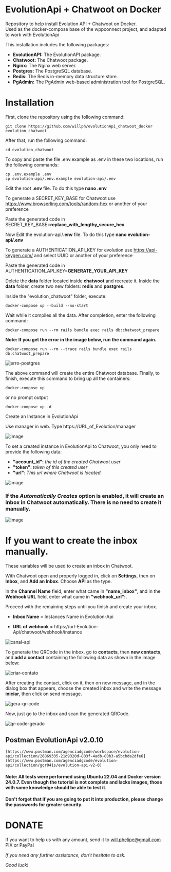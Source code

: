 # EvolutionApi + Chatwoot on Docker

Repository to help install Evolution API + Chatwoot on Docker.  
Used as the docker-compose base of the wppconnect project, and adapted to work with EvolutionApi

This installation includes the following packages:

* **EvolutionAPI:** The EvolutionAPI package.
* **Chatwoot:** The Chatwoot package.
* **Nginx:** The Nginx web server.
* **Postgres:** The PostgreSQL database.
* **Redis:** The Redis in-memory data structure store.
* **PgAdmin:** The PgAdmin web-based administration tool for PostgreSQL.

# Installation

First, clone the repository using the following command:

    git clone https://github.com/willph/evolutionApi_chatwoot_docker evolution_chatwoot

After that, run the following command:

    cd evolution_chatwoot

To copy and paste the file .env.example as .env in these two locations, run the following commands:

    cp .env.example .env
    cp evolution-api/.env.example evolution-api/.env


Edit the root **.env** file. 
To do this type **nano .env**

To generate a SECRET_KEY_BASE for Chatwoot use https://www.browserling.com/tools/random-hex or another of your preference

Paste the generated code in SECRET_KEY_BASE=**replace_with_lengthy_secure_hex**

Now Edit the evolution-api/**.env** file. 
To do this type **nano evolution-api/.env**

To generate a AUTHENTICATION_API_KEY for evolution use https://api-keygen.com/ and select UUID or another of your preference

Paste the generated code in AUTHENTICATION_API_KEY=**GENERATE_YOUR_API_KEY**


Delete the __data__ folder located inside __chatwoot__ and recreate it. Inside the __data__ folder, create two new folders: __redis__ and __postgres__.


Inside the "evolution_chatwoot" folder, execute:

    docker-compose up --build --no-start

Wait while it compiles all the data. After completion, enter the following command:

    docker-compose run --rm rails bundle exec rails db:chatwoot_prepare

**Note: If you get the error in the image below, run the command again.**

    docker-compose run --rm --trace rails bundle exec rails db:chatwoot_prepare

![erro-postgres](https://github.com/willph/evolutionApi_chatwoot_docker/assets/17226802/880269df-d7ce-498b-b6dd-6a4f3f5fdcda)


The above command will create the entire Chatwoot database. Finally, to finish, execute this command to bring up all the containers:

    docker-compose up

or no prompt output

    docker-compose up -d



Create an Instance in EvolutionApi

Use manager in web. Type https://URL_of_Evolution/manager

![image](https://github.com/user-attachments/assets/125e4eb6-130b-4e1e-9f16-9729181eae6a)


To set a created instance in EvolutionApi to Chatwoot, you only need to provide the following data:

* **"account_id":** *the id of the created Chatwoot user*
* **"token":** *token of this created user*
* **"url"**: *This url where Chatwoot is located.*

![image](https://github.com/user-attachments/assets/99ece767-940d-455e-a2c0-ebd7559da545)


### If the *Automatically Creates* option is enabled, it will create an inbox in Chatwoot automatically. There is no need to create it manually.

![image](https://github.com/user-attachments/assets/2c14f2e2-1439-4b5d-babd-ffaf29c60942)



# If you want to create the inbox manually.
These variables will be used to create an inbox in Chatwoot.

With Chatwoot open and properly logged in, click on **Settings**, then on **Inbox**, and **Add an Inbox**. Choose **API** as the type.

In the **Channel Name** field, enter what came in **"name_inbox"**, and in the **Webhook URL** field, enter what came in **"webhook_url":**.

Proceed with the remaining steps until you finish and create your inbox.


* **Inbox Name** = Instances Name in Evolution-Api

* **URL of webhook** = https://url-Evolution-Api/chatwoot/webhook/instance

![canal-api](https://github.com/willph/evolutionApi_chatwoot_docker/assets/17226802/eafff7a5-084d-40ec-b4bf-20491c3967c9)



To generate the QRCode in the inbox, go to __contacts__, then __new contacts__, and __add a contact__ containing the following data as shown in the image below:


![criar-contato](https://github.com/willph/evolutionApi_chatwoot_docker/assets/17226802/80e8eadc-e5a4-4b99-bfde-57d76af3732b)


After creating the contact, click on it, then on new message, and in the dialog box that appears, choose the created inbox and write the message __iniciar__, then click on send message.


![gera-qr-code](https://github.com/willph/evolutionApi_chatwoot_docker/assets/17226802/438d77d1-4877-4e63-8683-147a69965a3d)


Now, just go to the inbox and scan the generated QRCode.

![qr-code-gerado](https://github.com/willph/evolutionApi_chatwoot_docker/assets/17226802/1915a150-bc5c-4369-b2f9-ef5f945f368d)



## Postman EvolutionApi v2.0.10
    [https://www.postman.com/agenciadgcode/workspace/evolution-api/collection/26869335-21d9320d-803f-4adb-80b3-a5bcbda2dfe6](https://www.postman.com/agenciadgcode/evolution-api/collection/gqr041s/evolution-api-v2-0)

#### Note: All tests were performed using Ubuntu 22.04 and Docker version 24.0.7. Even though the tutorial is not complete and lacks images, those with some knowledge should be able to test it.
#### Don't forget that if you are going to put it into production, please change the passwords for greater security.


# DONATE

If you want to help us with any amount, send it to will.phelipe@gmail.com PIX or PayPal

_If you need any further assistance, don't hesitate to ask._

_Good luck!_

